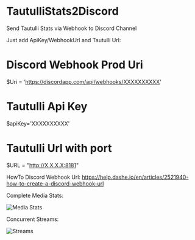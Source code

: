 # TautulliStats2Discord
Send Tautulli Stats via Webhook to Discord Channel

Just add ApiKey/WebhookUrl and Tautulli Url:

# Discord Webhook Prod Uri
$Uri = 'https://discordapp.com/api/webhooks/XXXXXXXXXX'
# Tautulli Api Key
$apiKey='XXXXXXXXXX'
# Tautulli Url with port
$URL = "http://X.X.X.X:8181"


HowTo Discord Webhook Url: https://help.dashe.io/en/articles/2521940-how-to-create-a-discord-webhook-url

Complete Media Stats:

![Media Stats](https://i.imgur.com/bWzEEUJ.png)


Concurrent Streams:

![Streams](https://i.imgur.com/IKQxQwo.png)

